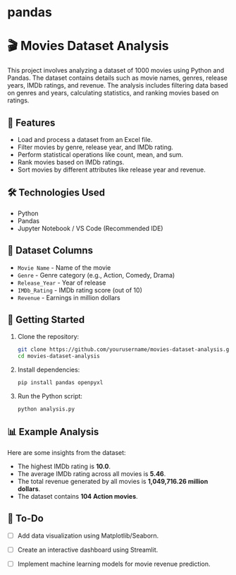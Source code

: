 # pandas


# 🎬 Movies Dataset Analysis

This project involves analyzing a dataset of 1000 movies using Python and Pandas. The dataset contains details such as movie names, genres, release years, IMDb ratings, and revenue. The analysis includes filtering data based on genres and years, calculating statistics, and ranking movies based on ratings.

## 📌 Features

- Load and process a dataset from an Excel file.  
- Filter movies by genre, release year, and IMDb rating.  
- Perform statistical operations like count, mean, and sum.  
- Rank movies based on IMDb ratings.  
- Sort movies by different attributes like release year and revenue.  

## 🛠️ Technologies Used

- Python  
- Pandas  
- Jupyter Notebook / VS Code (Recommended IDE)  

## 📂 Dataset Columns

- `Movie Name` - Name of the movie  
- `Genre` - Genre category (e.g., Action, Comedy, Drama)  
- `Release_Year` - Year of release  
- `IMDb_Rating` - IMDb rating score (out of 10)  
- `Revenue` - Earnings in million dollars  

## 🚀 Getting Started

1. Clone the repository:  
   ```bash
   git clone https://github.com/yourusername/movies-dataset-analysis.git
   cd movies-dataset-analysis
   ```

2. Install dependencies:  
   ```bash
   pip install pandas openpyxl
   ```

3. Run the Python script:  
   ```bash
   python analysis.py
   ```

## 📊 Example Analysis

Here are some insights from the dataset:  

- The highest IMDb rating is **10.0**.  
- The average IMDb rating across all movies is **5.46**.  
- The total revenue generated by all movies is **1,049,716.26 million dollars**.  
- The dataset contains **104 Action movies**.  

## 📝 To-Do

- [ ] Add data visualization using Matplotlib/Seaborn.  
- [ ] Create an interactive dashboard using Streamlit.  
- [ ] Implement machine learning models for movie revenue prediction.  

